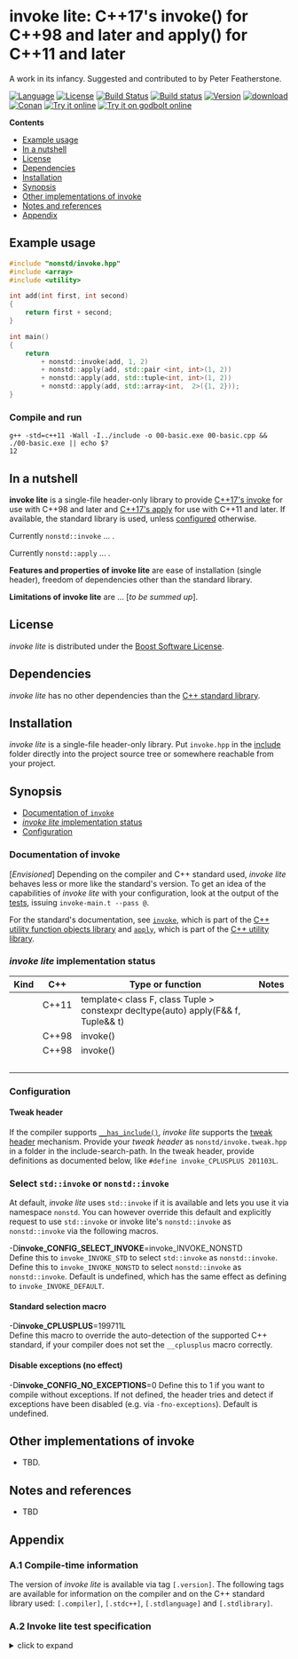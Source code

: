 # invoke lite: C++17's invoke() for C++98 and later and apply() for C++11 and later

A work in its infancy. Suggested and contributed to by Peter Featherstone.

[![Language](https://img.shields.io/badge/C%2B%2B-11/14/17/20-blue.svg)](https://en.wikipedia.org/wiki/C%2B%2B#Standardization) [![License](https://img.shields.io/badge/license-BSL-blue.svg)](https://opensource.org/licenses/BSL-1.0) [![Build Status](https://github.com/martinmoene/invoke-lite/actions/workflows/ci.yml/badge.svg)](https://github.com/martinmoene/invoke-lite/actions/workflows/ci.yml) [![Build status](https://ci.appveyor.com/api/projects/status/nrnbfhvvp39ex075?svg=true)](https://ci.appveyor.com/project/martinmoene/invoke-lite) [![Version](https://badge.fury.io/gh/martinmoene%2Finvoke-lite.svg)](https://github.com/martinmoene/invoke-lite/releases) [![download](https://img.shields.io/badge/latest-download-blue.svg)](https://raw.githubusercontent.com/martinmoene/invoke-lite/master/include/nonstd/invoke.hpp) [![Conan](https://img.shields.io/badge/on-conan-blue.svg)]() [![Try it online](https://img.shields.io/badge/on-wandbox-blue.svg)](https://wandbox.org/permlink/DiMxDuWYOiUMKsdj) [![Try it on godbolt online](https://img.shields.io/badge/on-godbolt-blue.svg)](https://godbolt.org/z/7dEz5r)

**Contents**  

- [Example usage](#example-usage)
- [In a nutshell](#in-a-nutshell)
- [License](#license)
- [Dependencies](#dependencies)
- [Installation](#installation)
- [Synopsis](#synopsis)
- [Other implementations of invoke](#other-implementations-of-invoke)
- [Notes and references](#notes-and-references)
- [Appendix](#appendix)

<!-- - [Reported to work with](#reported-to-work-with)
- [Building the tests](#building-the-tests) -->

## Example usage

```Cpp
#include "nonstd/invoke.hpp"
#include <array>
#include <utility>

int add(int first, int second)
{
    return first + second;
}

int main()
{
    return
        + nonstd::invoke(add, 1, 2)
        + nonstd::apply(add, std::pair <int, int>(1, 2))
        + nonstd::apply(add, std::tuple<int, int>(1, 2))
        + nonstd::apply(add, std::array<int,  2>({1, 2}));
}
```

### Compile and run

```Text
g++ -std=c++11 -Wall -I../include -o 00-basic.exe 00-basic.cpp && ./00-basic.exe || echo $?
12
```

## In a nutshell

**invoke lite** is a single-file header-only library to provide [C++17's invoke](https://en.cppreference.com/w/cpp/thread/invoke) for use with C++98 and later and [C++17's apply]() for use with C++11 and later. If available, the standard library is used, unless [configured](#configuration) otherwise.

Currently `nonstd::invoke` ... .

Currently `nonstd::apply` ... .

**Features and properties of invoke lite** are ease of installation (single header), freedom of dependencies other than the standard library.

**Limitations of invoke lite** are ... \[*to be summed up*\].

## License

*invoke lite* is distributed under the [Boost Software License](https://github.com/martinmoene/invoke-lite/blob/master/LICENSE.txt).

## Dependencies

*invoke lite* has no other dependencies than the [C++ standard library](http://en.cppreference.com/w/cpp/header).

## Installation

*invoke lite* is a single-file header-only library. Put `invoke.hpp` in the [include](include) folder directly into the project source tree or somewhere reachable from your project.

## Synopsis

- [Documentation of `invoke`](#documentation-of-invoke)
- [*invoke lite* implementation status](#invoke-lite-implementation-status)
- [Configuration](#configuration)

### Documentation of invoke

\[*Envisioned*\] Depending on the compiler and C++ standard used, *invoke lite* behaves less or more like the standard's version. To get an idea of the capabilities of *invoke lite* with your configuration, look at the output of the [tests](test/invoke.t.cpp), issuing `invoke-main.t --pass @`.

For the standard's documentation, see [`invoke`](https://en.cppreference.com/w/cpp/utility/functional/invoke), which is part of the [C++ utility function objects library](https://en.cppreference.com/w/cpp/utility/functional) and [`apply`](https://en.cppreference.com/w/cpp/utility/apply), which is part of the [C++ utility library](https://en.cppreference.com/w/cpp/utility).

### *invoke lite* implementation status

| Kind               | C++   | Type or function | Notes |
|--------------------|-------|------------------|-------|
| &nbsp;             | C++11<br>&nbsp; | template&lt; class F, class Tuple ><br>constexpr decltype(auto) apply(F&& f, Tuple&& t) | &nbsp; |
| &nbsp;             | C++98 | invoke() | &nbsp; |
| &nbsp;             | C++98 | invoke() | &nbsp; |
| &nbsp;             | &nbsp;| &nbsp;   | &nbsp; |

### Configuration

#### Tweak header

If the compiler supports [`__has_include()`](https://en.cppreference.com/w/cpp/preprocessor/include), *invoke lite* supports the [tweak header](https://vector-of-bool.github.io/2020/10/04/lib-configuration.html) mechanism. Provide your *tweak header* as `nonstd/invoke.tweak.hpp` in a folder in the include-search-path. In the tweak header, provide definitions as documented below, like `#define invoke_CPLUSPLUS 201103L`.

### Select `std::invoke` or `nonstd::invoke`

At default, *invoke lite* uses `std::invoke` if it is available and lets you use it via namespace `nonstd`. You can however override this default and explicitly request to use `std::invoke` or invoke lite's `nonstd::invoke` as `nonstd::invoke` via the following macros.

-D<b>invoke\_CONFIG\_SELECT\_INVOKE</b>=invoke\_INVOKE\_NONSTD  
Define this to `invoke_INVOKE_STD` to select `std::invoke` as `nonstd::invoke`. Define this to `invoke_INVOKE_NONSTD` to select `nonstd::invoke` as `nonstd::invoke`. Default is undefined, which has the same effect as defining to `invoke_INVOKE_DEFAULT`.

#### Standard selection macro

\-D<b>invoke\_CPLUSPLUS</b>=199711L  
Define this macro to override the auto-detection of the supported C++ standard, if your compiler does not set the `__cplusplus` macro correctly.

#### Disable exceptions (no effect)

-D<b>invoke_CONFIG_NO_EXCEPTIONS</b>=0
Define this to 1 if you want to compile without exceptions. If not defined, the header tries and detect if exceptions have been disabled (e.g. via `-fno-exceptions`). Default is undefined.

## Other implementations of invoke

- TBD.

## Notes and references

- TBD

## Appendix

<a id="a1"></a>
### A.1 Compile-time information

The version of *invoke lite* is available via tag `[.version]`. The following tags are available for information on the compiler and on the C++ standard library used: `[.compiler]`, `[.stdc++]`, `[.stdlanguage]` and `[.stdlibrary]`.

<a id="a2"></a>
### A.2 Invoke lite test specification

<details>
<summary>click to expand</summary>
<p>

```Text
invoke: a free function, no arguments
invoke: a free function, no arguments, noexcept(false) (C++11)
invoke: a free function, 1 argument
invoke: a free function, 2 arguments
invoke: a member function, no arguments
invoke: a member function, 1 argument
invoke: a member function, 1 const ref argument
invoke: a non-const member function, 1 argument
invoke: a member function, changing its reference argument
invoke: (access) a data member - via const object ref
invoke: (access) a data member - via const object ptr
invoke: (access) a data member - via non-const object ref
invoke: (access) a data member - via non-const object ptr
invoke: change an invoked (accessed) data member - via non-const object ref
invoke: change an invoked (accessed) data member - via non-const object ptr
invoke: a function object, no arguments
invoke: a function object, 1 argument
invoke: a lambda, no arguments
invoke: a lambda, 1 argument
apply: a function object, std::pair of 2 arguments (C++11)
apply: a function object, std::tuple of 2 arguments (C++11)
apply: a function object, std::array of 2 arguments (C++11)
apply: a lambda, std::pair of 2 arguments (C++11)
apply: a lambda, std::tuple of 2 arguments (C++11)
apply: a lambda, std::array of 2 arguments (C++11)
apply: a function object, std::pair of 2 arguments (C++11, constexpr)
apply: a function object, std::tuple of 2 arguments (C++11, constexpr)
apply: a function object, std::array of 2 arguments (C++11, constexpr)
apply: a lambda, std::pair of 2 arguments (C++11, constexpr)
apply: a lambda, std::tuple of 2 arguments (C++11, constexpr)
apply: a lambda, std::array of 2 arguments (C++11, constexpr)
tweak header: Reads tweak header if supported [tweak]
```

</p>
</details>
